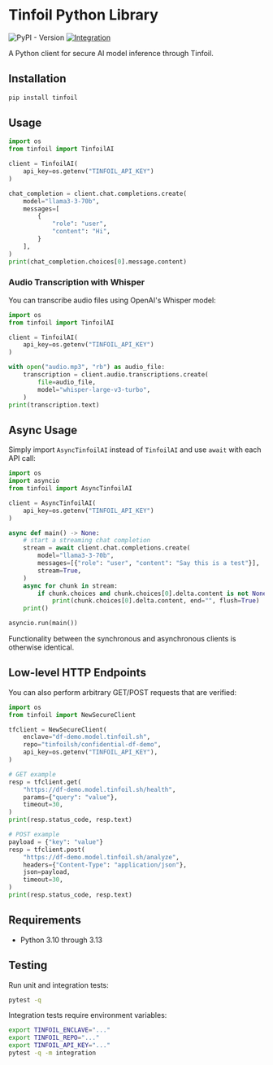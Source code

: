# Tinfoil Python Library

![PyPI - Version](https://img.shields.io/pypi/v/tinfoil)
[![Integration](https://github.com/tinfoilsh/tinfoil-python/actions/workflows/integration.yml/badge.svg)](https://github.com/tinfoilsh/tinfoil-python/actions/workflows/integration.yml)

A Python client for secure AI model inference through Tinfoil.

## Installation

```bash
pip install tinfoil
```

## Usage

```python
import os
from tinfoil import TinfoilAI

client = TinfoilAI(
    api_key=os.getenv("TINFOIL_API_KEY")
)

chat_completion = client.chat.completions.create(
    model="llama3-3-70b",
    messages=[
        {
            "role": "user",
            "content": "Hi",
        }
    ],
)
print(chat_completion.choices[0].message.content)
```

### Audio Transcription with Whisper

You can transcribe audio files using OpenAI's Whisper model:

```python
import os
from tinfoil import TinfoilAI

client = TinfoilAI(
    api_key=os.getenv("TINFOIL_API_KEY")
)

with open("audio.mp3", "rb") as audio_file:
    transcription = client.audio.transcriptions.create(
        file=audio_file,
        model="whisper-large-v3-turbo",
    )
print(transcription.text)
```

## Async Usage

Simply import `AsyncTinfoilAI` instead of `TinfoilAI` and use `await` with each API call:

```python
import os
import asyncio
from tinfoil import AsyncTinfoilAI

client = AsyncTinfoilAI(
    api_key=os.getenv("TINFOIL_API_KEY")
)

async def main() -> None:
    # start a streaming chat completion
    stream = await client.chat.completions.create(
        model="llama3-3-70b",
        messages=[{"role": "user", "content": "Say this is a test"}],
        stream=True,
    )
    async for chunk in stream:
        if chunk.choices and chunk.choices[0].delta.content is not None:
            print(chunk.choices[0].delta.content, end="", flush=True)
    print()

asyncio.run(main())
```

Functionality between the synchronous and asynchronous clients is otherwise identical.

## Low-level HTTP Endpoints

You can also perform arbitrary GET/POST requests that are verified:

```python
import os
from tinfoil import NewSecureClient

tfclient = NewSecureClient(
    enclave="df-demo.model.tinfoil.sh",
    repo="tinfoilsh/confidential-df-demo",
    api_key=os.getenv("TINFOIL_API_KEY"),
)

# GET example
resp = tfclient.get(
    "https://df-demo.model.tinfoil.sh/health",
    params={"query": "value"},
    timeout=30,
)
print(resp.status_code, resp.text)

# POST example
payload = {"key": "value"}
resp = tfclient.post(
    "https://df-demo.model.tinfoil.sh/analyze",
    headers={"Content-Type": "application/json"},
    json=payload,
    timeout=30,
)
print(resp.status_code, resp.text)
```

## Requirements

- Python 3.10 through 3.13

## Testing

Run unit and integration tests:

```bash
pytest -q
```

Integration tests require environment variables:

```bash
export TINFOIL_ENCLAVE="..."
export TINFOIL_REPO="..."
export TINFOIL_API_KEY="..."
pytest -q -m integration
```
